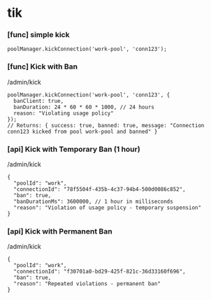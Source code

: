 # tik


### [func] simple kick

```
poolManager.kickConnection('work-pool', 'conn123');
```


### [func] Kick with Ban

/admin/kick

```
poolManager.kickConnection('work-pool', 'conn123', {
  banClient: true,
  banDuration: 24 * 60 * 60 * 1000, // 24 hours
  reason: "Violating usage policy"
});
// Returns: { success: true, banned: true, message: "Connection conn123 kicked from pool work-pool and banned" }
```


### [api] Kick with Temporary Ban (1 hour)

/admin/kick

```
{
  "poolId": "work",
  "connectionId": "78f5504f-435b-4c37-94b4-500d0086c852",
  "ban": true,
  "banDurationMs": 3600000, // 1 hour in milliseconds
  "reason": "Violation of usage policy - temporary suspension"
}
```

### [api] Kick with Permanent Ban

/admin/kick

```
{
  "poolId": "work",
  "connectionId": "f30701a0-bd29-425f-821c-36d33160f696",
  "ban": true,
  "reason": "Repeated violations - permanent ban"
}
```